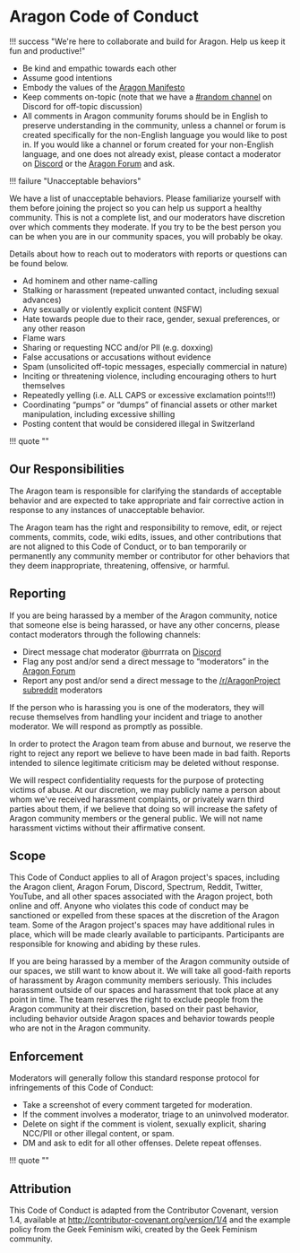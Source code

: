 # Aragon Code of Conduct

!!! success "We're here to collaborate and build for Aragon. Help us keep it fun and productive!"

- Be kind and empathic towards each other
- Assume good intentions
- Embody the values of the [Aragon Manifesto](https://blog.aragon.org/the-aragon-manifesto-4a21212eac03/)
- Keep comments on-topic (note that we have a [#random channel](hhttps://discordapp.com/channels/672466989217873929/674690078890786876) on Discord for off-topic discussion)
- All comments in Aragon community forums should be in English to preserve understanding in the community, unless a channel or forum is created specifically for the non-English language you would like to post in. If you would like a channel or forum created for your non-English language, and one does not already exist, please contact a moderator on [Discord](https://discordapp.com/channels/672466989217873929/672466989767458861) or the [Aragon Forum](https://forum.aragon.org/about) and ask.

!!! failure "Unacceptable behaviors"

We have a list of unacceptable behaviors. Please familiarize yourself with them before joining the project so you can help us support a healthy community. This is not a complete list, and our moderators have discretion over which comments they moderate. If you try to be the best person you can be when you are in our community spaces, you will probably be okay.

Details about how to reach out to moderators with reports or questions can be found below.

- Ad hominem and other name-calling
- Stalking or harassment (repeated unwanted contact, including sexual advances)
- Any sexually or violently explicit content (NSFW)
- Hate towards people due to their race, gender, sexual preferences, or any other reason
- Flame wars
- Sharing or requesting NCC and/or PII (e.g. doxxing)
- False accusations or accusations without evidence
- Spam (unsolicited off-topic messages, especially commercial in nature)
- Inciting or threatening violence, including encouraging others to hurt themselves
- Repeatedly yelling (i.e. ALL CAPS or excessive exclamation points!!!)
- Coordinating “pumps” or “dumps” of financial assets or other market manipulation, including excessive shilling
- Posting content that would be considered illegal in Switzerland

!!! quote ""
## Our Responsibilities
The Aragon team is responsible for clarifying the standards of acceptable behavior and are expected to take appropriate and fair corrective action in response to any instances of unacceptable behavior.

The Aragon team has the right and responsibility to remove, edit, or reject comments, commits, code, wiki edits, issues, and other contributions that are not aligned to this Code of Conduct, or to ban temporarily or permanently any community member or contributor for other behaviors that they deem inappropriate, threatening, offensive, or harmful.

## Reporting
If you are being harassed by a member of the Aragon community, notice that someone else is being harassed, or have any other concerns, please contact moderators through the following channels: 

- Direct message chat moderator @burrrata on [Discord](https://discordapp.com/channels/672466989217873929/672466989767458861)  
- Flag any post and/or send a direct message to “moderators” in the [Aragon Forum](https://forum.aragon.org/)  
- Report any post and/or send a direct message to the [/r/AragonProject subreddit](https://reddit.com/message/compose?to=/r/aragonproject) moderators

If the person who is harassing you is one of the moderators, they will recuse themselves from handling your incident and triage to another moderator. We will respond as promptly as possible.

In order to protect the Aragon team from abuse and burnout, we reserve the right to reject any report we believe to have been made in bad faith. Reports intended to silence legitimate criticism may be deleted without response.

We will respect confidentiality requests for the purpose of protecting victims of abuse. At our discretion, we may publicly name a person about whom we've received harassment complaints, or privately warn third parties about them, if we believe that doing so will increase the safety of Aragon community members or the general public. We will not name harassment victims without their affirmative consent.

## Scope
This Code of Conduct applies to all of Aragon project's spaces, including the Aragon client, Aragon Forum, Discord, Spectrum, Reddit, Twitter, YouTube, and all other spaces associated with the Aragon project, both online and off. Anyone who violates this code of conduct may be sanctioned or expelled from these spaces at the discretion of the Aragon team. Some of the Aragon project's spaces may have additional rules in place, which will be made clearly available to participants. Participants are responsible for knowing and abiding by these rules.

If you are being harassed by a member of the Aragon community outside of our spaces, we still want to know about it. We will take all good-faith reports of harassment by Aragon community members seriously. This includes harassment outside of our spaces and harassment that took place at any point in time. The team reserves the right to exclude people from the Aragon community at their discretion, based on their past behavior, including behavior outside Aragon spaces and behavior towards people who are not in the Aragon community.

## Enforcement
Moderators will generally follow this standard response protocol for infringements of this Code of Conduct:  
- Take a screenshot of every comment targeted for moderation.  
- If the comment involves a moderator, triage to an uninvolved moderator.   
- Delete on sight if the comment is violent, sexually explicit, sharing NCC/PII or other illegal content, or spam.  
- DM and ask to edit for all other offenses. Delete repeat offenses.  

!!! quote ""
## Attribution

This Code of Conduct is adapted from the Contributor Covenant, version 1.4, available at <http://contributor-covenant.org/version/1/4> and the example policy from the Geek Feminism wiki, created by the Geek Feminism community.

